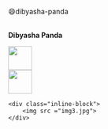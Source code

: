:smile:dibyasha-panda


<br> **Dibyasha Panda** <br>

<div id="banner" style="overflow: hidden;justify-content:space-around;">
<div class="" style="max-width: 20%;max-height: 20%;display: inline-block;"
  <a href="https://linkedin.com/"><img src = "https://github.com/DibyashaPanda/dibyasha-panda/blob/master/images/linkedin.png" width = "48" height = "48"></a>
</div>

<div class="inline-block">
   <a href="https://gmail.com/"><img src = "https://github.com/DibyashaPanda/dibyasha-panda/blob/master/images/gmail.png" width = "48" height = "48"></a>
</div>

    <div class="inline-block">
        <img src ="img3.jpg">
    </div>
</div>
